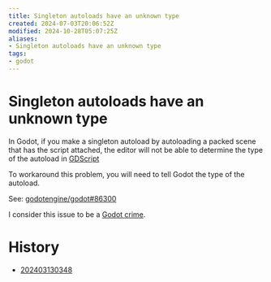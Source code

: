 ```yaml
---
title: Singleton autoloads have an unknown type
created: 2024-07-03T20:06:52Z
modified: 2024-10-28T05:07:25Z
aliases:
- Singleton autoloads have an unknown type
tags:
- godot
---
```


# Singleton autoloads have an unknown type

In Godot, if you make a singleton autoload by autoloading a packed scene that has the script attached, the editor will not be able to determine the type of the autoload in [GDScript](godot-gdscript.md)

To workaround this problem, you will need to tell Godot the type of the autoload.

See: [godotengine/godot#86300](https://github.com/godotengine/godot/issues/86300)

I consider this issue to be a [Godot crime](godot-crimes.md).

# History

- [202403130348](../entries/202403130348.md)
